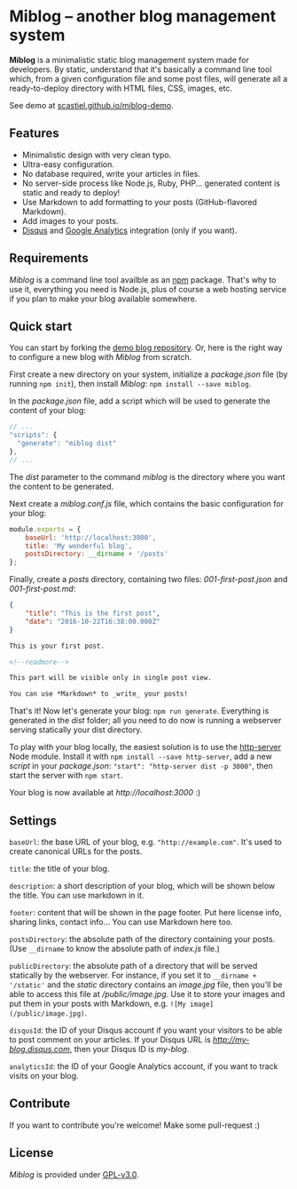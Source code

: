 # Miblog – another blog management system

**Miblog** is a minimalistic static blog management system made for developers. By static, understand that it's basically a command line tool which, from a given configuration file and some post files, will generate all a ready-to-deploy directory with HTML files, CSS, images, etc.

See demo at [scastiel.github.io/miblog-demo](https://scastiel.github.io/miblog-demo).

## Features

- Minimalistic design with very clean typo.
- Ultra-easy configuration.
- No database required, write your articles in files.
- No server-side process like Node.js, Ruby, PHP... generated content is static and ready to deploy!
- Use Markdown to add formatting to your posts (GitHub-flavored Markdown).
- Add images to your posts.
- [Disqus](https://disqus.com) and [Google Analytics](https://analytics.google.com) integration (only if you want).

## Requirements

*Miblog* is a command line tool availble as an [npm](https://www.npmjs.com) package. That's why to use it, everything you need is Node.js, plus of course a web hosting service if you plan to make your blog available somewhere.

## Quick start

You can start by forking the [demo blog repository](https://github.com/scastiel/miblog-demo). Or, here is the right way to configure a new blog with *Miblog* from scratch.

First create a new directory on your system, initialize a *package.json* file (by running `npm init`), then install *Miblog*: `npm install --save miblog`.

In the *package.json* file, add a script which will be used to generate the content of your blog:

```javascript
// ...
"scripts": {
  "generate": "miblog dist"
},
// ...
```

The *dist* parameter to the command *miblog* is the directory where you want the content to be generated.

Next create a *miblog.conf.js* file, which contains the basic configuration for your blog:

```javascript
module.exports = {
    baseUrl: 'http://localhost:3000',
    title: 'My wonderful blog',
    postsDirectory: __dirname + '/posts'
};
```

Finally, create a *posts* directory, containing two files: *001-first-post.json* and *001-first-post.md*:

```json
{
    "title": "This is the first post",
    "date": "2016-10-22T16:38:00.000Z"
}
```

```markdown
This is your first post.

<!--readmore-->

This part will be visible only in single post view.

You can use *Markdown* to _write_ your posts!
```

That's it! Now let's generate your blog: `npm run generate`. Everything is generated in the *dist* folder; all you need to do now is running a webserver serving statically your dist directory.

To play with your blog locally, the easiest solution is to use the [http-server](https://github.com/indexzero/http-server) Node module. Install it with `npm install --save http-server`, add a new *script* in your *package.json*: `"start": "http-server dist -p 3000"`, then start the server with `npm start`.

Your blog is now available at *http://localhost:3000* :)

## Settings

`baseUrl`: the base URL of your blog, e.g. `"http://example.com"`. It's used to create canonical URLs for the posts.

`title`: the title of your blog.

`description`: a short description of your blog, which will be shown below the title. You can use markdown in it.

`footer`: content that will be shown in the page footer. Put here license info, sharing links, contact info… You can use Markdown here too.

`postsDirectory`: the absolute path of the directory containing your posts. (Use `__dirname` to know the absolute path of *index.js* file.)

`publicDirectory`: the absolute path of a directory that will be served statically by the webserver. For instance, if you set it to `__dirname + '/static'` and the *static* directory contains an *image.jpg* file, then you'll be able to access this file at */public/image.jpg*. Use it to store your images and put them in your posts with Markdown, e.g. `![My image](/public/image.jpg)`.

`disqusId`: the ID of your Disqus account if you want your visitors to be able to post comment on your articles. If your Disqus URL is *http://my-blog.disqus.com*, then your Disqus ID is *my-blog*.

`analyticsId`: the ID of your Google Analytics account, if you want to track visits on your blog.

## Contribute

If you want to contribute you're welcome! Make some pull-request :)

## License

*Miblog* is provided under [GPL-v3.0](https://www.gnu.org/licenses/gpl.html).
